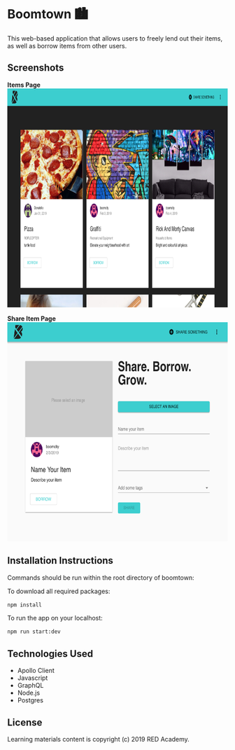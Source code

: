 # Boomtown 🏙

This web-based application that allows users to freely lend out their items, as well as borrow items from other users.

## Screenshots

**Items Page**
<img src="/client/src/images/BoomCity-items.png" width="auto" height="500">

**Share Item Page**
<img src="/client/src/images/BoomCity-share.png" width="auto" height="500">

## Installation Instructions

Commands should be run within the root directory of boomtown:

To download all required packages:

```bash
npm install
```

To run the app on your localhost:

```bash
npm run start:dev
```

## Technologies Used

- Apollo Client
- Javascript
- GraphQL
- Node.js
- Postgres

## License

Learning materials content is copyright (c) 2019 RED Academy.
